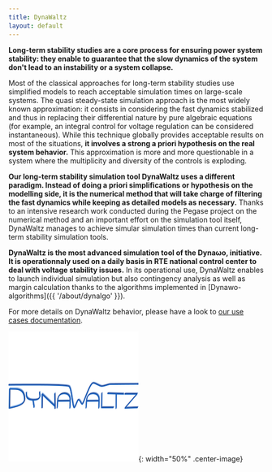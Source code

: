 ```yaml
---
title: DynaWaltz
layout: default
---
```

<!--
    Except where otherwise noted, content in this website is Copyright (c)
    2015-2020, RTE (http://www.rte-france.com) and licensed under a
    CC-BY-4.0 (https://creativecommons.org/licenses/by/4.0/)
    license. All rights reserved.
-->

**Long-term stability studies are a core process for ensuring power system stability: they enable to guarantee that the slow dynamics of the system don't lead to an instability or a system collapse.**

Most of the classical approaches for long-term stability studies use simplified models to reach acceptable simulation times on large-scale systems. The quasi steady-state simulation approach is the most widely known approximation: it consists in considering the fast dynamics stabilized and thus in replacing their differential nature by pure algebraic equations (for example, an integral control for voltage regulation can be considered instantaneous). While this technique globally provides acceptable results on most of the situations, **it involves a strong a priori hypothesis on the real system behavior.** This approximation is more and more questionable in a system where the multiplicity and diversity of the controls is exploding.

**Our long-term stability simulation tool DynaWaltz uses a different paradigm. Instead of doing a priori simplifications or hypothesis on the modelling side, it is the numerical method that will take charge of filtering the fast dynamics while keeping as detailed models as necessary.** Thanks to an intensive research work conducted during the Pegase project on the numerical method and an important effort on the simulation tool itself, DynaWaltz manages to achieve simular simulation times than current long-term stability simulation tools.

**DynaWaltz is the most advanced simulation tool of the Dyna&omega;o, initiative. It is operationnaly used on a daily basis in RTE national control center to deal with voltage stability issues.** In its operational use, DynaWaltz enables to launch individual simulation but also contingency analysis as well as  margin calculation thanks to the algorithms implemented in [Dynawo-algorithms]({{ '/about/dynalgo' }}).

For more details on DynaWaltz behavior, please have a look to [our use cases documentation](https://github.com/dynawo/dynawo/releases/download/v1.6.0/DynawoDocumentation.zip).

![image](../assets/images/DynaWaltz.png){: width="50%" .center-image}
